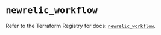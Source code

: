 # `newrelic_workflow`

Refer to the Terraform Registry for docs: [`newrelic_workflow`](https://registry.terraform.io/providers/newrelic/newrelic/3.72.3/docs/resources/workflow).
